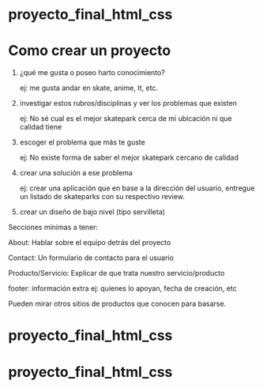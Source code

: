 # proyecto_final_html_css

# Como crear un proyecto

1. ¿qué me gusta o poseo harto conocimiento?
    
    ej: me gusta andar en skate, anime, It, etc.
    
2. investigar estos rubros/disciplinas y ver los problemas que existen
    
    ej: No sé cual es el mejor skatepark cerca de mi ubicación ni que calidad tiene
    
3. escoger el problema que más te guste
    
    ej: No existe forma de saber el mejor skatepark cercano de calidad
    
4. crear una solución a ese problema
    
    ej: crear una aplicación que en base a la dirección del usuario, entregue un listado de skateparks con su respectivo review.
    
5. crear un diseño de bajo nivel (tipo servilleta)

Secciones mínimas a tener:

About: Hablar sobre el equipo detrás del proyecto

Contact: Un formulario de contacto para el usuario

Producto/Servicio: Explicar de que trata nuestro servicio/producto

footer: información extra  ej: quienes lo apoyan, fecha de creación, etc

Pueden mirar otros sitios de productos que conocen para basarse.
# proyecto_final_html_css
# proyecto_final_html_css
